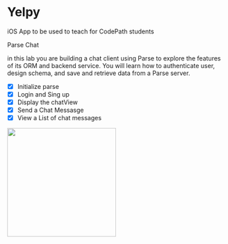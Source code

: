 # Yelpy
iOS App to be used to teach for CodePath students

Parse Chat

in this lab you are building a chat client using Parse to explore the features of its ORM and backend service. You will learn how to authenticate user, design schema, and save and retrieve data from a Parse server.

- [x] Initialize parse
- [x] Login and Sing up 
- [x] Display the chatView
- [x] Send a Chat Messasge
- [x] View a List of chat messages

<img src="http://g.recordit.co/jn9vEGXPWb.gif" width=250><br>
